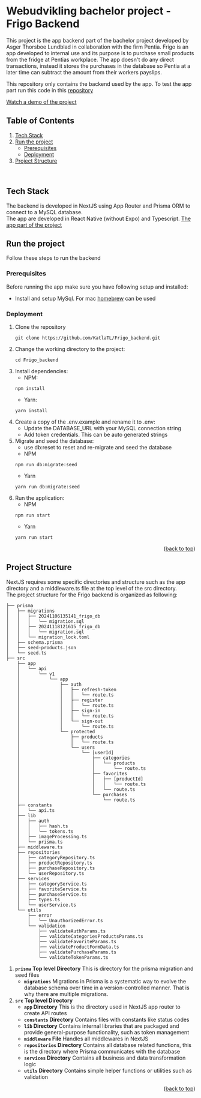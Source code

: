 
# Webudvikling bachelor project - Frigo Backend
This project is the app backend part of the bachelor project developed by Asger Thorsboe Lundblad in collaboration with the firm Pentia.
Frigo is an app developed to internal use and its purpose is to purchase small products from the fridge at Pentias workplace.
The app doesn't do any direct transactions, instead it stores the purchases in the database so Pentia at a later time can subtract the amount from their workers payslips.

This repository only contains the backend used by the app. To test the app part run this code in this [repository](https://github.com/KatlaTL/Frigo_app)

[Watch a demo of the project](https://drive.google.com/file/d/1IELgdZdAuCzZsr1nAUKOCfkiGJUkC4qG/view?usp=sharing)

## Table of Contents

<ol>
    <li>
        <a href="#tech-stack">Tech Stack</a>
    </li>
    <li>
        <a href="#run-the-project">Run the project</a>
        <ul>
            <li><a href="#prerequisites">Prerequisites</a></li>
            <li><a href="#deployment">Deployment</a></li>
        </ul>
    </li>
    <li><a href="#project-structure">Project Structure</a></li>
</ol>
<br />


## Tech Stack
The backend is developed in NextJS using App Router and Prisma ORM to connect to a MySQL database. \
The app are developed in React Native (without Expo) and Typescript. [The app part of the project](https://github.com/KatlaTL/Frigo_app)

## Run the project
Follow these steps to run the backend

### Prerequisites
Before running the app make sure you have following setup and installed:
- Install and setup MySql. For mac [homebrew](https://formulae.brew.sh/formula/mysql) can be used

### Deployment
1. Clone the repository
    ```
    git clone https://github.com/KatlaTL/Frigo_backend.git
    ```
2. Change the working directory to the project:
    ```
    cd Frigo_backend
    ```
3. Install dependencies:
    * NPM:
    ```
    npm install
    ```
    * Yarn:
    ```
    yarn install
    ```
4. Create a copy of the .env.example and rename it to .env:
   - Update the DATABASE_URL with your MySQL connection string
   - Add token credentials. This can be auto generated strings
5. Migrate and seed the database:
   - use db:reset to reset and re-migrate and seed the database
    * NPM
    ```
    npm run db:migrate:seed
    ```
    * Yarn
    ```
    yarn run db:migrate:seed
    ````
7. Run the application:
    * NPM
    ```
    npm run start
    ```
    * Yarn
    ```
    yarn run start
    ````

<p align="right">(<a href="#Webudvikling-bachelor-project---Frigo-backend">back to top</a>)</p>

## Project Structure
NextJS requires some specific directories and structure such as the app directory and a middleware.ts file at the top level of the src directory. \
The project structure for the Frigo backend is organized as following:
```
├── prisma
│   ├── migrations
│   │   ├── 20241106135141_frigo_db
│   │   │   └── migration.sql
│   │   ├── 20241118121615_frigo_db
│   │   │   └── migration.sql
│   │   └── migration_lock.toml
│   ├── schema.prisma
│   ├── seed-products.json
│   └── seed.ts
├── src
    ├── app
    │   └── api
    │       └── v1
    │           └── app
    │               ├── auth
    │               │   ├── refresh-token
    │               │   │   └── route.ts
    │               │   ├── register
    │               │   │   └── route.ts
    │               │   ├── sign-in
    │               │   │   └── route.ts
    │               │   └── sign-out
    │               │       └── route.ts
    │               └── protected
    │                   ├── products
    │                   │   └── route.ts
    │                   └── users
    │                       └── [userId]
    │                           ├── categories
    │                           │   └── products
    │                           │       └── route.ts
    │                           ├── favorites
    │                           │   ├── [productId]
    │                           │   │   └── route.ts
    │                           │   └── route.ts
    │                           └── purchases
    │                               └── route.ts
    ├── constants
    │   └── api.ts
    ├── lib
    │   ├── auth
    │   │   ├── hash.ts
    │   │   └── tokens.ts
    │   ├── imageProcessing.ts
    │   └── prisma.ts
    ├── middleware.ts
    ├── repositories
    │   ├── categoryRepository.ts
    │   ├── productRepository.ts
    │   ├── purchaseRepository.ts
    │   └── userRepository.ts
    ├── services
    │   ├── categoryService.ts
    │   ├── favoriteService.ts
    │   ├── purchaseService.ts
    │   ├── types.ts
    │   └── userService.ts
    └── utils
        ├── error
        │   └── UnauthorizedError.ts
        └── validation
            ├── validateAuthParams.ts
            ├── validateCategoriesProductsParams.ts
            ├── validateFavoriteParams.ts
            ├── validateProductFormData.ts
            ├── validatePurchaseParams.ts
            └── validateTokenParams.ts
```

1. **`prisma` Top level Directory** This is directory for the prisma migration and seed files
    - **`migrations`** Migrations in Prisma is a systematic way to evolve the database schema over time in a version-controlled manner. That is why there are multiple migrations.
2. **`src` Top level Directory**
   - **`app` Directory** This is the directory used in NextJS app router to create API routes
   - **`constants` Directory** Contains files with constants like status codes
   - **`lib` Directory** Contains internal libraries that are packaged and provide general-purpose functionality, such as token management
   - **`middleware` File** Handles all middlewares in NextJS
   - **`repositories` Directory** Contains all database related functions, this is the directory where Prisma communicates with the database
   - **`services` Directory** Contains all business and data transformation logic
   - **`utils` Directory** Contains simple helper functions or utilities such as validation

<p align="right">(<a href="#Webudvikling-bachelor-project---Frigo-backend">back to top</a>)</p>
